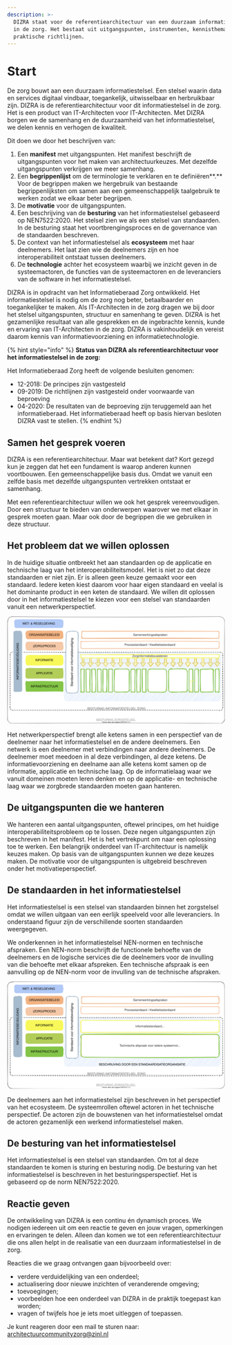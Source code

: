 ```yaml
---
description: >-
  DIZRA staat voor de referentiearchitectuur van een duurzaam informatiestelsel
  in de zorg. Het bestaat uit uitgangspunten, instrumenten, kennisthema's en
  praktische richtlijnen.
---
```


# Start

De zorg bouwt aan een duurzaam informatiestelsel. Een stelsel waarin data en services digitaal vindbaar, toegankelijk, uitwisselbaar en herbruikbaar zijn. DIZRA is de referentiearchitectuur voor dit informatiestelsel in de zorg. Het is een product van IT-Architecten voor IT-Architecten. Met DIZRA borgen we de samenhang en de duurzaamheid van het informatiestelsel, we delen kennis en verhogen de kwaliteit.

Dit doen we door het beschrijven van:

1. Een **manifest** met uitgangspunten. Het manifest beschrijft de uitgangspunten voor het maken van architectuurkeuzes. Met dezelfde uitgangspunten verkrijgen we meer samenhang.
2. Een **begrippenlijst** om de terminologie te verklaren en te definiëren**.** Voor de begrippen maken we hergebruik van bestaande begrippenlijksten om samen aan een gemeenschappelijk taalgebruik te werken zodat we elkaar beter begrijpen.
3. De **motivatie** voor de uitgangspunten.
4. Een beschrijving van de **besturing** van het informatiestelsel gebaseerd op NEN7522:2020. Het stelsel zien we als een stelsel van standaarden. In de besturing staat het voortbrengingsproces en de governance van de standaarden beschreven.
5. De context van het informatiestelsel als **ecosysteem** met haar deelnemers. Het laat zien wie de deelnemers zijn en hoe interoperabiliteit ontstaat tussen deelnemers.
6. De **technologie** achter het ecosysteem waarbij we inzicht geven in de systeemactoren, de functies van de systeemactoren en de leveranciers van de software in het informatiestelsel.

DIZRA is in opdracht van het Informatieberaad Zorg ontwikkeld. Het informatiestelsel is nodig om de zorg nog beter, betaalbaarder en toegankelijker te maken. Als IT-Architecten in de zorg dragen we bij door het stelsel uitgangspunten, structuur en samenhang te geven. DIZRA is het gezamenlijke resultaat van alle gesprekken en de ingebrachte kennis, kunde en ervaring van IT-Architecten in de zorg. DIZRA is vakinhoudelijk en vereist daarom kennis van informatievoorziening en informatietechnologie.

{% hint style="info" %}
**Status van DIZRA als referentiearchitectuur voor het informatiestelsel in de zorg:**

Het Informatieberaad Zorg heeft de volgende besluiten genomen:

* 12-2018: De principes zijn vastgesteld
* 09-2019: De richtlijnen zijn vastgesteld onder voorwaarde van beproeving
* 04-2020: De resultaten van de beproeving zijn teruggemeld aan het informatieberaad. Het informatieberaad heeft op basis hiervan besloten DIZRA vast te stellen.
{% endhint %}

## Samen het gesprek voeren

DIZRA is een referentiearchitectuur. Maar wat betekent dat? Kort gezegd kun je zeggen dat het een fundament is waarop anderen kunnen voortbouwen. Een gemeenschappelijke basis dus. Omdat we vanuit een zelfde basis met dezelfde uitgangspunten vertrekken ontstaat er samenhang.

Met een referentiearchitectuur willen we ook het gesprek vereenvoudigen. Door een structuur te bieden van onderwerpen waarover we met elkaar in gesprek moeten gaan. Maar ook door de begrippen die we gebruiken in deze structuur.

## Het probleem dat we willen oplossen

In de huidige situatie ontbreekt het aan standaarden op de applicatie en technische laag van het interoperabiliteitsmodel. Het is niet zo dat deze standaarden er niet zijn. Er is alleen geen keuze gemaakt voor een standaard. Iedere keten kiest daarom voor haar eigen standaard en veelal is het dominante product in een keten de standaard. We willen dit oplossen door in het informatiestelsel te kiezen voor een stelsel van standaarden vanuit een netwerkperspectief.

![Het probleem van een ketenperspectief en het ontbreken van technische standaarden](.gitbook/assets/problem.svg)

Het netwerkperspectief brengt alle ketens samen in een perspectief van de deelnemer naar het informatiestelsel en de andere deelnemers. Een netwerk is een deelnemer met verbindingen naar andere deelnemers. De deelnemer moet meedoen in al deze verbindingen, al deze ketens. De informatievoorziening en deelname aan alle ketens komt samen op de informatie, applicatie en technische laag. Op de informatielaag waar we vanuit domeinen moeten leren denken en op de applicatie- en technische laag waar we zorgbrede standaarden moeten gaan hanteren.

## De uitgangspunten die we hanteren

We hanteren een aantal uitgangspunten, oftewel principes, om het huidige interoperabiliteitsprobleem op te lossen. Deze negen uitgangspunten zijn beschreven in het manifest. Het is het vertrekpunt om naar een oplossing toe te werken. Een belangrijk onderdeel van IT-architectuur is namelijk keuzes maken. Op basis van de uitgangspunten kunnen we deze keuzes maken. De motivatie voor de uitgangspunten is uitgebreid beschreven onder het motivatieperspectief.

## De standaarden in het informatiestelsel

Het informatiestelsel is een stelsel van standaarden binnen het zorgstelsel omdat we willen uitgaan van een eerlijk speelveld voor alle leveranciers. In onderstaand figuur zijn de verschillende soorten standaarden weergegeven.

We onderkennen in het informatiestelsel NEN-normen en technische afspraken. Een NEN-norm beschrijft de functionele behoefte van de deelnemers en de logische services die de deelnemers voor de invulling van die behoefte met elkaar afspreken. Een technische afspraak is een aanvulling op de NEN-norm voor de invulling van de technische afspraken.

![De standaarden in het informatiestelsel](.gitbook/assets/overview.svg)

De deelnemers aan het informatiestelsel zijn beschreven in het perspectief van het ecosysteem. De systeemrollen oftewel actoren in het technische perspectief. De actoren zijn de bouwstenen van het informatiestelsel omdat de actoren gezamenlijk een werkend informatiestelsel maken.

## De besturing van het informatiestelsel

Het informatiestelsel is een stelsel van standaarden. Om tot al deze standaarden te komen is sturing en besturing nodig. De besturing van het informatiestelsel is beschreven in het besturingsperspectief. Het is gebaseerd op de norm NEN7522:2020.

## Reactie geven

De ontwikkeling van DIZRA is een continu én dynamisch proces. We nodigen iedereen uit om een reactie te geven en jouw vragen, opmerkingen en ervaringen te delen. Alleen dan komen we tot een referentiearchitectuur die ons allen helpt in de realisatie van een duurzaam informatiestelsel in de zorg.

Reacties die we graag ontvangen gaan bijvoorbeeld over:

* verdere verduidelijking van een onderdeel;
* actualisering door nieuwe inzichten of veranderende omgeving;
* toevoegingen;
* voorbeelden hoe een onderdeel van DIZRA in de praktijk toegepast kan worden;
* vragen of twijfels hoe je iets moet uitleggen of toepassen.

Je kunt reageren door een mail te sturen naar: [architectuurcommunityzorg@zinl.nl](mailto:architectuurcommunityzorg@zinl.nl)

